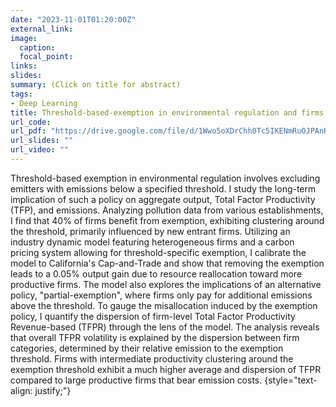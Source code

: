 ```yaml
---
date: "2023-11-01T01:20:00Z"
external_link: 
image:
  caption: 
  focal_point: 
links:
slides: 
summary: (Click on title for abstract)
tags:
- Deep Learning
title: Threshold-based-exemption in environmental regulation and firms dynamics (JMP)
url_code: 
url_pdf: "https://drive.google.com/file/d/1Wwo5oXDrChh0Tc5IKENmRuOJPAnKtYbR/view?usp=sharing"
url_slides: ""
url_video: ""
---
```


Threshold-based exemption in environmental regulation involves excluding emitters with emissions below a specified threshold. I study the long-term implication of such a policy on aggregate output, Total Factor Productivity (TFP), and emissions. Analyzing pollution data from various establishments, I find that 40\% of firms benefit from exemption, exhibiting clustering around the threshold, primarily influenced by new entrant firms. Utilizing an industry dynamic model featuring heterogeneous firms and a carbon pricing system allowing for threshold-specific exemption, I calibrate the model to California's Cap-and-Trade and show that removing the exemption leads to a 0.05\% output gain due to resource reallocation toward more productive firms. The model also explores the implications of an alternative policy, "partial-exemption", where firms only pay for additional emissions above the threshold. To gauge the misallocation induced by the exemption policy, I quantify the dispersion of firm-level Total Factor Productivity Revenue-based (TFPR) through the lens of the model. The analysis reveals that overall TFPR volatility is explained by the dispersion between firm categories, determined by their relative emission to the exemption threshold. Firms with intermediate productivity clustering around the exemption threshold exhibit a much higher average and dispersion of TFPR compared to large productive firms that bear emission costs.
{style="text-align: justify;"}

